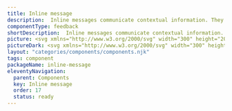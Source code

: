 ```yaml
---
title: Inline message
description:  Inline messages communicate contextual information. They’re positioned inline, close to the element they’re adding context to.
componentType: feedback
shortDescription:  Inline messages communicate contextual information.
picture: <svg xmlns="http://www.w3.org/2000/svg" width="300" height="200" fill="none" aria-labelledby="inlineMessageTitle inlineMessageDesc" role="img"><title id="inlineMessageTitle">Illustration of the inline message component.</title><desc id="inlineMessageDesc">An illustrated inline message component representing inline message component card.</desc><path fill="#EDF2FC" d="M30 66a2 2 0 0 1 2-2h236a2 2 0 0 1 2 2v68a2 2 0 0 1-2 2H32a2 2 0 0 1-2-2V66Z"/><path fill="#36F" d="M28 66a3 3 0 0 1 3-3h237a3 3 0 0 1 3 3h-2a1 1 0 0 0-1-1H32v1h-4Zm243 68a3 3 0 0 1-3 3H31a3 3 0 0 1-3-3h4v1h236a1 1 0 0 0 1-1h2Zm-240 3a3 3 0 0 1-3-3V66a3 3 0 0 1 3-3l1 2v70l-1 2Zm237-74a3 3 0 0 1 3 3v68a3 3 0 0 1-3 3v-2a1 1 0 0 0 1-1V66a1 1 0 0 0-1-1v-2Z"/><path fill="#36F" fill-rule="evenodd" d="M54 96a8 8 0 1 0 0-16 8 8 0 0 0 0 16Zm1.125-11.995a1.125 1.125 0 1 1-2.25 0 1.125 1.125 0 0 1 2.25 0ZM54 86.505a1 1 0 0 1 1 1v4.5a1 1 0 1 1-2 0v-4.5a1 1 0 0 1 1-1Z" clip-rule="evenodd"/><path fill="#1138AD" d="M74 93.328V82.864h1.856v10.464H74ZM78.356 93.328v-7.856h1.52l.128 1.056h.064a6.105 6.105 0 0 1 1.152-.88 2.75 2.75 0 0 1 1.424-.368c.842 0 1.456.272 1.84.816.384.544.576 1.312.576 2.304v4.928h-1.84V88.64c0-.65-.096-1.11-.288-1.376-.192-.267-.507-.4-.944-.4-.342 0-.646.085-.912.256-.256.16-.55.4-.88.72v5.488h-1.84ZM89.1 93.52c-.65 0-1.114-.197-1.391-.592-.267-.395-.4-.933-.4-1.616v-9.28h1.84v9.376c0 .224.042.384.128.48a.382.382 0 0 0 .272.128h.112c.042-.01.101-.021.176-.032l.24 1.376a2.884 2.884 0 0 1-.976.16ZM91.653 93.328v-7.856h1.84v7.856h-1.84Zm.927-9.232c-.33 0-.597-.096-.8-.288-.202-.192-.303-.448-.303-.768 0-.31.1-.56.303-.752.203-.192.47-.288.8-.288.331 0 .598.096.8.288.203.192.305.443.305.752 0 .32-.102.576-.305.768-.202.192-.469.288-.8.288ZM95.84 93.328v-7.856h1.52l.128 1.056h.064a6.105 6.105 0 0 1 1.152-.88 2.75 2.75 0 0 1 1.424-.368c.843 0 1.456.272 1.84.816.384.544.576 1.312.576 2.304v4.928h-1.84V88.64c0-.65-.096-1.11-.288-1.376-.192-.267-.507-.4-.944-.4-.341 0-.645.085-.912.256-.256.16-.55.4-.88.72v5.488h-1.84ZM108.153 93.52c-.725 0-1.381-.16-1.968-.48a3.602 3.602 0 0 1-1.392-1.408c-.341-.619-.512-1.36-.512-2.224 0-.853.171-1.59.512-2.208.352-.619.805-1.093 1.36-1.424a3.356 3.356 0 0 1 1.744-.496c.715 0 1.312.16 1.792.48.48.31.843.747 1.088 1.312.245.555.368 1.2.368 1.936 0 .384-.027.683-.08.896h-4.992c.085.693.336 1.232.752 1.616.416.384.939.576 1.568.576.341 0 .656-.048.944-.144.299-.107.592-.25.88-.432l.624 1.152a5.637 5.637 0 0 1-1.248.608c-.459.16-.939.24-1.44.24Zm-2.096-4.864h3.488c0-.608-.133-1.083-.4-1.424-.267-.352-.667-.528-1.2-.528-.459 0-.869.17-1.232.512-.352.33-.571.81-.656 1.44ZM116.266 93.328V82.864h2.096l1.856 5.12c.117.33.229.672.336 1.024.117.341.229.683.336 1.024h.064c.117-.341.229-.683.336-1.024.106-.352.213-.693.32-1.024l1.808-5.12h2.112v10.464h-1.712v-4.784c0-.33.01-.688.032-1.072l.096-1.184c.042-.395.08-.752.112-1.072h-.064l-.848 2.432-1.712 4.704h-1.104l-1.728-4.704-.832-2.432h-.064c.032.32.064.677.096 1.072.042.395.074.79.096 1.184.032.384.048.741.048 1.072v4.784h-1.68ZM131.388 93.52c-.726 0-1.382-.16-1.969-.48-.586-.33-1.05-.8-1.391-1.408-.342-.619-.513-1.36-.513-2.224 0-.853.171-1.59.513-2.208.352-.619.805-1.093 1.36-1.424a3.354 3.354 0 0 1 1.744-.496c.714 0 1.312.16 1.792.48.48.31.842.747 1.088 1.312.245.555.368 1.2.368 1.936 0 .384-.027.683-.081.896h-4.992c.086.693.337 1.232.753 1.616.416.384.938.576 1.567.576.342 0 .656-.048.944-.144.299-.107.592-.25.88-.432l.625 1.152c-.374.245-.79.448-1.249.608-.458.16-.938.24-1.439.24Zm-2.096-4.864h3.487c0-.608-.133-1.083-.399-1.424-.267-.352-.667-.528-1.2-.528-.459 0-.87.17-1.233.512-.352.33-.57.81-.655 1.44ZM138.329 93.52a4.476 4.476 0 0 1-1.6-.304 5.34 5.34 0 0 1-1.376-.784l.864-1.184c.352.267.704.48 1.056.64.352.16.725.24 1.12.24.427 0 .741-.09.944-.272a.865.865 0 0 0 .304-.672.666.666 0 0 0-.256-.544 2.075 2.075 0 0 0-.624-.384c-.256-.117-.523-.23-.8-.336a8.685 8.685 0 0 1-1.024-.464 2.658 2.658 0 0 1-.816-.72c-.213-.299-.32-.667-.32-1.104 0-.693.256-1.259.768-1.696.512-.437 1.205-.656 2.08-.656.555 0 1.051.096 1.488.288.437.192.816.41 1.136.656l-.848 1.12a3.982 3.982 0 0 0-.848-.48 2.075 2.075 0 0 0-.88-.192c-.395 0-.688.085-.88.256a.758.758 0 0 0-.288.608c0 .31.16.544.48.704.32.16.693.315 1.12.464a6.67 6.67 0 0 1 1.056.48c.341.181.624.421.848.72.235.299.352.693.352 1.184 0 .672-.261 1.248-.784 1.728-.523.47-1.28.704-2.272.704ZM145.219 93.52a4.48 4.48 0 0 1-1.6-.304 5.34 5.34 0 0 1-1.376-.784l.864-1.184c.352.267.704.48 1.056.64.352.16.726.24 1.121.24.426 0 .741-.09.944-.272a.868.868 0 0 0 .304-.672.667.667 0 0 0-.257-.544 2.075 2.075 0 0 0-.624-.384c-.256-.117-.522-.23-.799-.336a8.698 8.698 0 0 1-1.025-.464 2.681 2.681 0 0 1-.816-.72c-.213-.299-.32-.667-.32-1.104 0-.693.257-1.259.769-1.696.512-.437 1.205-.656 2.079-.656.555 0 1.051.096 1.488.288.438.192.816.41 1.136.656l-.848 1.12a3.982 3.982 0 0 0-.848-.48 2.07 2.07 0 0 0-.879-.192c-.395 0-.689.085-.881.256a.757.757 0 0 0-.287.608c0 .31.159.544.479.704.32.16.694.315 1.121.464.362.128.714.288 1.056.48.341.181.624.421.848.72.234.299.351.693.351 1.184 0 .672-.261 1.248-.783 1.728-.523.47-1.281.704-2.273.704ZM151.822 93.52c-.683 0-1.243-.213-1.68-.64-.427-.427-.64-.981-.64-1.664 0-.843.368-1.493 1.104-1.952.736-.47 1.909-.79 3.52-.96-.011-.416-.123-.773-.336-1.072-.203-.31-.571-.464-1.104-.464-.384 0-.763.075-1.136.224-.363.15-.72.33-1.072.544l-.672-1.232a7.864 7.864 0 0 1 1.472-.72 5.087 5.087 0 0 1 1.76-.304c.981 0 1.712.293 2.192.88.491.576.736 1.413.736 2.512v4.656h-1.52l-.128-.864h-.064a5.68 5.68 0 0 1-1.136.752 2.797 2.797 0 0 1-1.296.304Zm.592-1.44c.32 0 .608-.075.864-.224a5.7 5.7 0 0 0 .848-.64v-1.76c-1.067.139-1.808.347-2.224.624-.416.267-.624.597-.624.992 0 .352.107.608.32.768.213.16.485.24.816.24ZM160.904 96.8a5.873 5.873 0 0 1-1.68-.224c-.491-.15-.88-.379-1.168-.688-.277-.299-.416-.677-.416-1.136 0-.65.373-1.21 1.12-1.68v-.064a1.675 1.675 0 0 1-.512-.512c-.128-.213-.192-.48-.192-.8 0-.31.085-.587.256-.832.181-.256.384-.464.608-.624v-.064c-.267-.203-.507-.485-.72-.848a2.478 2.478 0 0 1-.304-1.232c0-.608.144-1.12.432-1.536.288-.416.667-.73 1.136-.944.48-.224.992-.336 1.536-.336.213 0 .416.021.608.064.203.032.384.075.544.128h2.816v1.36h-1.44c.128.15.235.341.32.576.085.224.128.475.128.752 0 .576-.133 1.067-.4 1.472a2.52 2.52 0 0 1-1.072.896 3.607 3.607 0 0 1-2.032.256 2.623 2.623 0 0 1-.544-.16 1.98 1.98 0 0 0-.288.32.837.837 0 0 0-.096.432c0 .224.091.4.272.528.192.128.528.192 1.008.192h1.392c.949 0 1.664.155 2.144.464.491.299.736.79.736 1.472 0 .512-.171.976-.512 1.392-.341.427-.827.763-1.456 1.008s-1.371.368-2.224.368Zm.096-7.12c.373 0 .693-.139.96-.416.267-.277.4-.667.4-1.168 0-.49-.133-.87-.4-1.136a1.252 1.252 0 0 0-.96-.416c-.384 0-.709.133-.976.4s-.4.65-.4 1.152c0 .501.133.89.4 1.168.267.277.592.416.976.416Zm.192 5.92c.629 0 1.141-.128 1.536-.384s.592-.55.592-.88c0-.31-.123-.517-.368-.624-.235-.107-.576-.16-1.024-.16h-1.072c-.427 0-.784-.037-1.072-.112-.405.31-.608.656-.608 1.04 0 .352.181.624.544.816.363.203.853.304 1.472.304ZM169.591 93.52c-.726 0-1.382-.16-1.968-.48a3.602 3.602 0 0 1-1.392-1.408c-.342-.619-.512-1.36-.512-2.224 0-.853.17-1.59.512-2.208.352-.619.805-1.093 1.36-1.424a3.354 3.354 0 0 1 1.744-.496c.714 0 1.312.16 1.792.48.48.31.842.747 1.088 1.312.245.555.368 1.2.368 1.936 0 .384-.027.683-.08.896h-4.992c.085.693.336 1.232.752 1.616.416.384.938.576 1.568.576.341 0 .656-.048.944-.144a4.5 4.5 0 0 0 .88-.432l.624 1.152a5.68 5.68 0 0 1-1.248.608c-.459.16-.939.24-1.44.24Zm-2.096-4.864h3.488c0-.608-.134-1.083-.4-1.424-.267-.352-.667-.528-1.2-.528-.459 0-.87.17-1.232.512-.352.33-.571.81-.656 1.44ZM179.815 93.328v-8.896h-3.024v-1.568h7.904v1.568h-3.024v8.896h-1.856ZM186.277 93.328v-7.856h1.841v7.856h-1.841Zm.928-9.232c-.33 0-.597-.096-.799-.288-.203-.192-.304-.448-.304-.768 0-.31.101-.56.304-.752.202-.192.469-.288.799-.288.331 0 .598.096.801.288.202.192.304.443.304.752 0 .32-.102.576-.304.768-.203.192-.47.288-.801.288ZM193.233 93.52c-.907 0-1.552-.261-1.936-.784-.373-.533-.56-1.221-.56-2.064v-3.744h-1.12v-1.376l1.216-.08.224-2.144h1.536v2.144h2v1.456h-2v3.744c0 .917.368 1.376 1.104 1.376.139 0 .283-.016.432-.048.149-.043.277-.085.384-.128l.32 1.36a5.222 5.222 0 0 1-.736.192 3.7 3.7 0 0 1-.864.096ZM198.038 93.52c-.65 0-1.114-.197-1.392-.592-.266-.395-.4-.933-.4-1.616v-9.28h1.84v9.376c0 .224.043.384.128.48a.384.384 0 0 0 .272.128h.112c.043-.01.102-.021.176-.032l.24 1.376a2.879 2.879 0 0 1-.976.16ZM203.95 93.52c-.725 0-1.381-.16-1.968-.48a3.602 3.602 0 0 1-1.392-1.408c-.341-.619-.512-1.36-.512-2.224 0-.853.171-1.59.512-2.208.352-.619.805-1.093 1.36-1.424a3.356 3.356 0 0 1 1.744-.496c.715 0 1.312.16 1.792.48.48.31.843.747 1.088 1.312.245.555.368 1.2.368 1.936 0 .384-.027.683-.08.896h-4.992c.085.693.336 1.232.752 1.616.416.384.939.576 1.568.576.341 0 .656-.048.944-.144.299-.107.592-.25.88-.432l.624 1.152a5.637 5.637 0 0 1-1.248.608c-.459.16-.939.24-1.44.24Zm-2.096-4.864h3.488c0-.608-.133-1.083-.4-1.424-.267-.352-.667-.528-1.2-.528-.459 0-.869.17-1.232.512-.352.33-.571.81-.656 1.44ZM74 116.516v-9.184h2.296c1.419 0 2.497.397 3.234 1.19.737.784 1.106 1.904 1.106 3.36 0 1.465-.369 2.604-1.106 3.416-.728.812-1.787 1.218-3.178 1.218H74Zm1.162-.952h1.05c1.073 0 1.876-.322 2.408-.966.541-.653.812-1.559.812-2.716 0-1.157-.27-2.044-.812-2.66-.532-.625-1.335-.938-2.408-.938h-1.05v7.28ZM85.26 116.684c-.607 0-1.158-.14-1.653-.42a3.115 3.115 0 0 1-1.176-1.232c-.29-.532-.434-1.167-.434-1.904 0-.747.145-1.386.434-1.918.299-.532.682-.943 1.148-1.232a2.75 2.75 0 0 1 1.47-.434c.868 0 1.536.289 2.002.868.476.579.714 1.353.714 2.324 0 .121-.004.243-.014.364 0 .112-.01.21-.028.294h-4.592c.047.719.27 1.293.672 1.722.41.429.943.644 1.596.644.327 0 .626-.047.896-.14a4.22 4.22 0 0 0 .798-.392l.406.756c-.29.187-.62.35-.994.49-.364.14-.78.21-1.246.21Zm-2.143-4.116h3.64c0-.691-.15-1.213-.448-1.568-.29-.364-.7-.546-1.232-.546-.476 0-.905.187-1.288.56-.373.364-.597.882-.672 1.554ZM91.225 116.684a3.67 3.67 0 0 1-1.386-.266 4.914 4.914 0 0 1-1.148-.672l.574-.77c.298.233.606.429.924.588.317.149.676.224 1.078.224.448 0 .784-.103 1.008-.308.224-.215.336-.467.336-.756a.8.8 0 0 0-.238-.588 1.706 1.706 0 0 0-.588-.392 8.408 8.408 0 0 0-.728-.308c-.318-.121-.63-.257-.938-.406a2.322 2.322 0 0 1-.756-.602c-.196-.252-.294-.569-.294-.952 0-.551.205-1.008.616-1.372.42-.373.998-.56 1.736-.56.42 0 .812.075 1.176.224.364.149.676.331.938.546l-.56.728a3.672 3.672 0 0 0-.728-.434 2.01 2.01 0 0 0-.826-.168c-.43 0-.747.098-.952.294a.94.94 0 0 0-.294.686c0 .215.07.392.21.532.14.131.322.247.546.35l.714.294c.326.121.648.261.966.42.317.149.578.355.784.616.214.252.322.593.322 1.022 0 .364-.098.7-.294 1.008-.187.308-.467.555-.84.742-.364.187-.817.28-1.358.28ZM98 116.684c-.597 0-1.139-.14-1.624-.42a2.957 2.957 0 0 1-1.148-1.218c-.28-.532-.42-1.171-.42-1.918 0-.765.15-1.414.448-1.946.308-.532.71-.938 1.204-1.218a3.291 3.291 0 0 1 1.624-.42c.448 0 .83.079 1.148.238.326.159.606.345.84.56l-.588.756a2.823 2.823 0 0 0-.63-.434 1.55 1.55 0 0 0-.728-.168c-.41 0-.78.112-1.106.336-.317.215-.57.523-.756.924-.177.392-.266.849-.266 1.372 0 .775.191 1.405.574 1.89.392.476.9.714 1.526.714.317 0 .611-.065.882-.196.27-.14.508-.303.714-.49l.504.77a3.78 3.78 0 0 1-1.022.644 3.144 3.144 0 0 1-1.176.224ZM101.697 116.516v-6.804h.952l.098 1.232h.042c.233-.429.518-.77.854-1.022a1.763 1.763 0 0 1 1.078-.378c.27 0 .513.047.728.14l-.224 1.008a1.806 1.806 0 0 0-.658-.112c-.29 0-.593.117-.91.35-.308.233-.579.639-.812 1.218v4.368h-1.148ZM106.55 116.516v-6.804h1.148v6.804h-1.148Zm.588-8.204a.818.818 0 0 1-.56-.196c-.14-.14-.21-.327-.21-.56 0-.224.07-.406.21-.546a.786.786 0 0 1 .56-.21c.224 0 .406.07.546.21.149.14.224.322.224.546 0 .233-.075.42-.224.56a.767.767 0 0 1-.546.196ZM109.995 119.386v-9.674h.952l.098.784h.042a5.298 5.298 0 0 1 1.008-.672c.374-.187.761-.28 1.162-.28.878 0 1.545.317 2.002.952.458.625.686 1.465.686 2.52 0 .765-.14 1.423-.42 1.974-.27.551-.63.971-1.078 1.26a2.566 2.566 0 0 1-1.442.434c-.317 0-.634-.07-.952-.21a4.885 4.885 0 0 1-.938-.574l.028 1.19v2.296h-1.148Zm2.814-3.668c.56 0 1.022-.238 1.386-.714.374-.485.56-1.148.56-1.988 0-.747-.14-1.349-.42-1.806-.27-.467-.728-.7-1.372-.7-.289 0-.583.079-.882.238a5.264 5.264 0 0 0-.938.686v3.57c.308.261.607.448.896.56.29.103.546.154.77.154ZM119.671 116.684c-.728 0-1.237-.21-1.526-.63-.28-.42-.42-.966-.42-1.638v-3.766h-1.008v-.868l1.064-.07.14-1.904h.966v1.904h1.834v.938h-1.834v3.78c0 .42.074.747.224.98.158.224.434.336.826.336.121 0 .252-.019.392-.056l.378-.126.224.868a5.013 5.013 0 0 1-.616.168c-.215.056-.43.084-.644.084ZM122.259 116.516v-6.804h1.148v6.804h-1.148Zm.588-8.204a.818.818 0 0 1-.56-.196c-.14-.14-.21-.327-.21-.56 0-.224.07-.406.21-.546a.786.786 0 0 1 .56-.21c.224 0 .406.07.546.21.149.14.224.322.224.546 0 .233-.075.42-.224.56a.767.767 0 0 1-.546.196ZM128.35 116.684c-.55 0-1.068-.14-1.554-.42-.476-.28-.863-.686-1.162-1.218-.289-.532-.434-1.171-.434-1.918 0-.765.145-1.414.434-1.946.299-.532.686-.938 1.162-1.218a3.063 3.063 0 0 1 1.554-.42c.56 0 1.078.14 1.554.42.476.28.859.686 1.148 1.218.299.532.448 1.181.448 1.946 0 .747-.149 1.386-.448 1.918a3.079 3.079 0 0 1-1.148 1.218 3.01 3.01 0 0 1-1.554.42Zm0-.952c.588 0 1.06-.238 1.414-.714.364-.485.546-1.115.546-1.89 0-.784-.182-1.419-.546-1.904-.354-.485-.826-.728-1.414-.728-.578 0-1.05.243-1.414.728-.364.485-.546 1.12-.546 1.904 0 .775.182 1.405.546 1.89.364.476.836.714 1.414.714ZM133.292 116.516v-6.804h.952l.098.98h.042a5.222 5.222 0 0 1 1.036-.812 2.33 2.33 0 0 1 1.246-.336c.719 0 1.242.229 1.568.686.336.448.504 1.106.504 1.974v4.312h-1.148v-4.158c0-.635-.102-1.097-.308-1.386-.205-.289-.532-.434-.98-.434a1.72 1.72 0 0 0-.938.266 6.15 6.15 0 0 0-.924.784v4.928h-1.148ZM145.893 116.684c-.728 0-1.236-.21-1.526-.63-.28-.42-.42-.966-.42-1.638v-3.766h-1.008v-.868l1.064-.07.14-1.904h.966v1.904h1.834v.938h-1.834v3.78c0 .42.075.747.224.98.159.224.434.336.826.336.122 0 .252-.019.392-.056l.378-.126.224.868a4.964 4.964 0 0 1-.616.168 2.536 2.536 0 0 1-.644.084ZM151.048 116.684c-.606 0-1.157-.14-1.652-.42a3.125 3.125 0 0 1-1.176-1.232c-.289-.532-.434-1.167-.434-1.904 0-.747.145-1.386.434-1.918.299-.532.682-.943 1.148-1.232a2.752 2.752 0 0 1 1.47-.434c.868 0 1.536.289 2.002.868.476.579.714 1.353.714 2.324 0 .121-.004.243-.014.364 0 .112-.009.21-.028.294h-4.592c.047.719.271 1.293.672 1.722.411.429.943.644 1.596.644.327 0 .626-.047.896-.14a4.22 4.22 0 0 0 .798-.392l.406.756c-.289.187-.62.35-.994.49-.364.14-.779.21-1.246.21Zm-2.142-4.116h3.64c0-.691-.149-1.213-.448-1.568-.289-.364-.7-.546-1.232-.546-.476 0-.905.187-1.288.56-.373.364-.597.882-.672 1.554ZM154.188 116.516l2.226-3.556-2.058-3.248h1.246l.91 1.498c.103.177.21.364.322.56.112.196.229.387.35.574h.056c.103-.187.205-.378.308-.574.103-.196.205-.383.308-.56l.826-1.498h1.204l-2.058 3.374 2.212 3.43h-1.246l-.994-1.582-.364-.616a12.71 12.71 0 0 0-.378-.602h-.056c-.121.196-.238.397-.35.602-.112.196-.224.401-.336.616l-.924 1.582h-1.204ZM163.188 116.684c-.728 0-1.236-.21-1.526-.63-.28-.42-.42-.966-.42-1.638v-3.766h-1.008v-.868l1.064-.07.14-1.904h.966v1.904h1.834v.938h-1.834v3.78c0 .42.075.747.224.98.159.224.434.336.826.336.122 0 .252-.019.392-.056l.378-.126.224.868a4.964 4.964 0 0 1-.616.168 2.536 2.536 0 0 1-.644.084Z"/></svg>
pictureDark: <svg xmlns="http://www.w3.org/2000/svg" width="300" height="200" fill="none" aria-labelledby="inlineMessageDarkTitle inlineMessageDarkDesc" role="img"><title id="inlineMessageDarkTitle">Illustration of the inline message component.</title><desc id="inlineMessageDarkDesc">An illustrated inline message component representing inline message component card.</desc><path fill="#36F" fill-opacity=".32" d="M30 66a2 2 0 0 1 2-2h236a2 2 0 0 1 2 2v68a2 2 0 0 1-2 2H32a2 2 0 0 1-2-2V66Z"/><path fill="#5985FF" d="M28 66a3 3 0 0 1 3-3h237a3 3 0 0 1 3 3h-2a1 1 0 0 0-1-1H32v1h-4Zm243 68a3 3 0 0 1-3 3H31a3 3 0 0 1-3-3h4v1h236a1 1 0 0 0 1-1h2Zm-240 3a3 3 0 0 1-3-3V66a3 3 0 0 1 3-3l1 2v70l-1 2Zm237-74a3 3 0 0 1 3 3v68a3 3 0 0 1-3 3v-2a1 1 0 0 0 1-1V66a1 1 0 0 0-1-1v-2Z"/><path fill="#5985FF" fill-rule="evenodd" d="M54 96a8 8 0 1 0 0-16 8 8 0 0 0 0 16Zm1.125-11.995a1.125 1.125 0 1 1-2.25 0 1.125 1.125 0 0 1 2.25 0ZM54 86.505a1 1 0 0 1 1 1v4.5a1 1 0 1 1-2 0v-4.5a1 1 0 0 1 1-1Z" clip-rule="evenodd"/><path fill="#CCDBFF" d="M74 93.328V82.864h1.856v10.464H74ZM78.356 93.328v-7.856h1.52l.128 1.056h.064a6.105 6.105 0 0 1 1.152-.88 2.75 2.75 0 0 1 1.424-.368c.842 0 1.456.272 1.84.816.384.544.576 1.312.576 2.304v4.928h-1.84V88.64c0-.65-.096-1.11-.288-1.376-.192-.267-.507-.4-.944-.4-.342 0-.646.085-.912.256-.256.16-.55.4-.88.72v5.488h-1.84ZM89.1 93.52c-.65 0-1.114-.197-1.391-.592-.267-.395-.4-.933-.4-1.616v-9.28h1.84v9.376c0 .224.042.384.128.48a.382.382 0 0 0 .272.128h.112c.042-.01.101-.021.176-.032l.24 1.376a2.884 2.884 0 0 1-.976.16ZM91.653 93.328v-7.856h1.84v7.856h-1.84Zm.927-9.232c-.33 0-.597-.096-.8-.288-.202-.192-.303-.448-.303-.768 0-.31.1-.56.303-.752.203-.192.47-.288.8-.288.331 0 .598.096.8.288.203.192.305.443.305.752 0 .32-.102.576-.305.768-.202.192-.469.288-.8.288ZM95.84 93.328v-7.856h1.52l.128 1.056h.064a6.105 6.105 0 0 1 1.152-.88 2.75 2.75 0 0 1 1.424-.368c.843 0 1.456.272 1.84.816.384.544.576 1.312.576 2.304v4.928h-1.84V88.64c0-.65-.096-1.11-.288-1.376-.192-.267-.507-.4-.944-.4-.341 0-.645.085-.912.256-.256.16-.55.4-.88.72v5.488h-1.84ZM108.153 93.52c-.725 0-1.381-.16-1.968-.48a3.602 3.602 0 0 1-1.392-1.408c-.341-.619-.512-1.36-.512-2.224 0-.853.171-1.59.512-2.208.352-.619.805-1.093 1.36-1.424a3.356 3.356 0 0 1 1.744-.496c.715 0 1.312.16 1.792.48.48.31.843.747 1.088 1.312.245.555.368 1.2.368 1.936 0 .384-.027.683-.08.896h-4.992c.085.693.336 1.232.752 1.616.416.384.939.576 1.568.576.341 0 .656-.048.944-.144.299-.107.592-.25.88-.432l.624 1.152a5.637 5.637 0 0 1-1.248.608c-.459.16-.939.24-1.44.24Zm-2.096-4.864h3.488c0-.608-.133-1.083-.4-1.424-.267-.352-.667-.528-1.2-.528-.459 0-.869.17-1.232.512-.352.33-.571.81-.656 1.44ZM116.266 93.328V82.864h2.096l1.856 5.12c.117.33.229.672.336 1.024.117.341.229.683.336 1.024h.064c.117-.341.229-.683.336-1.024.106-.352.213-.693.32-1.024l1.808-5.12h2.112v10.464h-1.712v-4.784c0-.33.01-.688.032-1.072l.096-1.184c.042-.395.08-.752.112-1.072h-.064l-.848 2.432-1.712 4.704h-1.104l-1.728-4.704-.832-2.432h-.064c.032.32.064.677.096 1.072.042.395.074.79.096 1.184.032.384.048.741.048 1.072v4.784h-1.68ZM131.388 93.52c-.726 0-1.382-.16-1.969-.48-.586-.33-1.05-.8-1.391-1.408-.342-.619-.513-1.36-.513-2.224 0-.853.171-1.59.513-2.208.352-.619.805-1.093 1.36-1.424a3.354 3.354 0 0 1 1.744-.496c.714 0 1.312.16 1.792.48.48.31.842.747 1.088 1.312.245.555.368 1.2.368 1.936 0 .384-.027.683-.081.896h-4.992c.086.693.337 1.232.753 1.616.416.384.938.576 1.567.576.342 0 .656-.048.944-.144.299-.107.592-.25.88-.432l.625 1.152c-.374.245-.79.448-1.249.608-.458.16-.938.24-1.439.24Zm-2.096-4.864h3.487c0-.608-.133-1.083-.399-1.424-.267-.352-.667-.528-1.2-.528-.459 0-.87.17-1.233.512-.352.33-.57.81-.655 1.44ZM138.329 93.52a4.476 4.476 0 0 1-1.6-.304 5.34 5.34 0 0 1-1.376-.784l.864-1.184c.352.267.704.48 1.056.64.352.16.725.24 1.12.24.427 0 .741-.09.944-.272a.865.865 0 0 0 .304-.672.666.666 0 0 0-.256-.544 2.075 2.075 0 0 0-.624-.384c-.256-.117-.523-.23-.8-.336a8.685 8.685 0 0 1-1.024-.464 2.658 2.658 0 0 1-.816-.72c-.213-.299-.32-.667-.32-1.104 0-.693.256-1.259.768-1.696.512-.437 1.205-.656 2.08-.656.555 0 1.051.096 1.488.288.437.192.816.41 1.136.656l-.848 1.12a3.982 3.982 0 0 0-.848-.48 2.075 2.075 0 0 0-.88-.192c-.395 0-.688.085-.88.256a.758.758 0 0 0-.288.608c0 .31.16.544.48.704.32.16.693.315 1.12.464a6.67 6.67 0 0 1 1.056.48c.341.181.624.421.848.72.235.299.352.693.352 1.184 0 .672-.261 1.248-.784 1.728-.523.47-1.28.704-2.272.704ZM145.219 93.52a4.48 4.48 0 0 1-1.6-.304 5.34 5.34 0 0 1-1.376-.784l.864-1.184c.352.267.704.48 1.056.64.352.16.726.24 1.121.24.426 0 .741-.09.944-.272a.868.868 0 0 0 .304-.672.667.667 0 0 0-.257-.544 2.075 2.075 0 0 0-.624-.384c-.256-.117-.522-.23-.799-.336a8.698 8.698 0 0 1-1.025-.464 2.681 2.681 0 0 1-.816-.72c-.213-.299-.32-.667-.32-1.104 0-.693.257-1.259.769-1.696.512-.437 1.205-.656 2.079-.656.555 0 1.051.096 1.488.288.438.192.816.41 1.136.656l-.848 1.12a3.982 3.982 0 0 0-.848-.48 2.07 2.07 0 0 0-.879-.192c-.395 0-.689.085-.881.256a.757.757 0 0 0-.287.608c0 .31.159.544.479.704.32.16.694.315 1.121.464.362.128.714.288 1.056.48.341.181.624.421.848.72.234.299.351.693.351 1.184 0 .672-.261 1.248-.783 1.728-.523.47-1.281.704-2.273.704ZM151.822 93.52c-.683 0-1.243-.213-1.68-.64-.427-.427-.64-.981-.64-1.664 0-.843.368-1.493 1.104-1.952.736-.47 1.909-.79 3.52-.96-.011-.416-.123-.773-.336-1.072-.203-.31-.571-.464-1.104-.464-.384 0-.763.075-1.136.224-.363.15-.72.33-1.072.544l-.672-1.232a7.864 7.864 0 0 1 1.472-.72 5.087 5.087 0 0 1 1.76-.304c.981 0 1.712.293 2.192.88.491.576.736 1.413.736 2.512v4.656h-1.52l-.128-.864h-.064a5.68 5.68 0 0 1-1.136.752 2.797 2.797 0 0 1-1.296.304Zm.592-1.44c.32 0 .608-.075.864-.224a5.7 5.7 0 0 0 .848-.64v-1.76c-1.067.139-1.808.347-2.224.624-.416.267-.624.597-.624.992 0 .352.107.608.32.768.213.16.485.24.816.24ZM160.904 96.8a5.873 5.873 0 0 1-1.68-.224c-.491-.15-.88-.379-1.168-.688-.277-.299-.416-.677-.416-1.136 0-.65.373-1.21 1.12-1.68v-.064a1.675 1.675 0 0 1-.512-.512c-.128-.213-.192-.48-.192-.8 0-.31.085-.587.256-.832.181-.256.384-.464.608-.624v-.064c-.267-.203-.507-.485-.72-.848a2.478 2.478 0 0 1-.304-1.232c0-.608.144-1.12.432-1.536.288-.416.667-.73 1.136-.944.48-.224.992-.336 1.536-.336.213 0 .416.021.608.064.203.032.384.075.544.128h2.816v1.36h-1.44c.128.15.235.341.32.576.085.224.128.475.128.752 0 .576-.133 1.067-.4 1.472a2.52 2.52 0 0 1-1.072.896 3.607 3.607 0 0 1-2.032.256 2.623 2.623 0 0 1-.544-.16 1.98 1.98 0 0 0-.288.32.837.837 0 0 0-.096.432c0 .224.091.4.272.528.192.128.528.192 1.008.192h1.392c.949 0 1.664.155 2.144.464.491.299.736.79.736 1.472 0 .512-.171.976-.512 1.392-.341.427-.827.763-1.456 1.008s-1.371.368-2.224.368Zm.096-7.12c.373 0 .693-.139.96-.416.267-.277.4-.667.4-1.168 0-.49-.133-.87-.4-1.136a1.252 1.252 0 0 0-.96-.416c-.384 0-.709.133-.976.4s-.4.65-.4 1.152c0 .501.133.89.4 1.168.267.277.592.416.976.416Zm.192 5.92c.629 0 1.141-.128 1.536-.384s.592-.55.592-.88c0-.31-.123-.517-.368-.624-.235-.107-.576-.16-1.024-.16h-1.072c-.427 0-.784-.037-1.072-.112-.405.31-.608.656-.608 1.04 0 .352.181.624.544.816.363.203.853.304 1.472.304ZM169.591 93.52c-.726 0-1.382-.16-1.968-.48a3.602 3.602 0 0 1-1.392-1.408c-.342-.619-.512-1.36-.512-2.224 0-.853.17-1.59.512-2.208.352-.619.805-1.093 1.36-1.424a3.354 3.354 0 0 1 1.744-.496c.714 0 1.312.16 1.792.48.48.31.842.747 1.088 1.312.245.555.368 1.2.368 1.936 0 .384-.027.683-.08.896h-4.992c.085.693.336 1.232.752 1.616.416.384.938.576 1.568.576.341 0 .656-.048.944-.144a4.5 4.5 0 0 0 .88-.432l.624 1.152a5.68 5.68 0 0 1-1.248.608c-.459.16-.939.24-1.44.24Zm-2.096-4.864h3.488c0-.608-.134-1.083-.4-1.424-.267-.352-.667-.528-1.2-.528-.459 0-.87.17-1.232.512-.352.33-.571.81-.656 1.44ZM179.815 93.328v-8.896h-3.024v-1.568h7.904v1.568h-3.024v8.896h-1.856ZM186.277 93.328v-7.856h1.841v7.856h-1.841Zm.928-9.232c-.33 0-.597-.096-.799-.288-.203-.192-.304-.448-.304-.768 0-.31.101-.56.304-.752.202-.192.469-.288.799-.288.331 0 .598.096.801.288.202.192.304.443.304.752 0 .32-.102.576-.304.768-.203.192-.47.288-.801.288ZM193.233 93.52c-.907 0-1.552-.261-1.936-.784-.373-.533-.56-1.221-.56-2.064v-3.744h-1.12v-1.376l1.216-.08.224-2.144h1.536v2.144h2v1.456h-2v3.744c0 .917.368 1.376 1.104 1.376.139 0 .283-.016.432-.048.149-.043.277-.085.384-.128l.32 1.36a5.222 5.222 0 0 1-.736.192 3.7 3.7 0 0 1-.864.096ZM198.038 93.52c-.65 0-1.114-.197-1.392-.592-.266-.395-.4-.933-.4-1.616v-9.28h1.84v9.376c0 .224.043.384.128.48a.384.384 0 0 0 .272.128h.112c.043-.01.102-.021.176-.032l.24 1.376a2.879 2.879 0 0 1-.976.16ZM203.95 93.52c-.725 0-1.381-.16-1.968-.48a3.602 3.602 0 0 1-1.392-1.408c-.341-.619-.512-1.36-.512-2.224 0-.853.171-1.59.512-2.208.352-.619.805-1.093 1.36-1.424a3.356 3.356 0 0 1 1.744-.496c.715 0 1.312.16 1.792.48.48.31.843.747 1.088 1.312.245.555.368 1.2.368 1.936 0 .384-.027.683-.08.896h-4.992c.085.693.336 1.232.752 1.616.416.384.939.576 1.568.576.341 0 .656-.048.944-.144.299-.107.592-.25.88-.432l.624 1.152a5.637 5.637 0 0 1-1.248.608c-.459.16-.939.24-1.44.24Zm-2.096-4.864h3.488c0-.608-.133-1.083-.4-1.424-.267-.352-.667-.528-1.2-.528-.459 0-.869.17-1.232.512-.352.33-.571.81-.656 1.44ZM74 116.516v-9.184h2.296c1.419 0 2.497.397 3.234 1.19.737.784 1.106 1.904 1.106 3.36 0 1.465-.369 2.604-1.106 3.416-.728.812-1.787 1.218-3.178 1.218H74Zm1.162-.952h1.05c1.073 0 1.876-.322 2.408-.966.541-.653.812-1.559.812-2.716 0-1.157-.27-2.044-.812-2.66-.532-.625-1.335-.938-2.408-.938h-1.05v7.28ZM85.26 116.684c-.607 0-1.158-.14-1.653-.42a3.115 3.115 0 0 1-1.176-1.232c-.29-.532-.434-1.167-.434-1.904 0-.747.145-1.386.434-1.918.299-.532.682-.943 1.148-1.232a2.75 2.75 0 0 1 1.47-.434c.868 0 1.536.289 2.002.868.476.579.714 1.353.714 2.324 0 .121-.004.243-.014.364 0 .112-.01.21-.028.294h-4.592c.047.719.27 1.293.672 1.722.41.429.943.644 1.596.644.327 0 .626-.047.896-.14a4.22 4.22 0 0 0 .798-.392l.406.756c-.29.187-.62.35-.994.49-.364.14-.78.21-1.246.21Zm-2.143-4.116h3.64c0-.691-.15-1.213-.448-1.568-.29-.364-.7-.546-1.232-.546-.476 0-.905.187-1.288.56-.373.364-.597.882-.672 1.554ZM91.225 116.684a3.67 3.67 0 0 1-1.386-.266 4.914 4.914 0 0 1-1.148-.672l.574-.77c.298.233.606.429.924.588.317.149.676.224 1.078.224.448 0 .784-.103 1.008-.308.224-.215.336-.467.336-.756a.8.8 0 0 0-.238-.588 1.706 1.706 0 0 0-.588-.392 8.408 8.408 0 0 0-.728-.308c-.318-.121-.63-.257-.938-.406a2.322 2.322 0 0 1-.756-.602c-.196-.252-.294-.569-.294-.952 0-.551.205-1.008.616-1.372.42-.373.998-.56 1.736-.56.42 0 .812.075 1.176.224.364.149.676.331.938.546l-.56.728a3.672 3.672 0 0 0-.728-.434 2.01 2.01 0 0 0-.826-.168c-.43 0-.747.098-.952.294a.94.94 0 0 0-.294.686c0 .215.07.392.21.532.14.131.322.247.546.35l.714.294c.326.121.648.261.966.42.317.149.578.355.784.616.214.252.322.593.322 1.022 0 .364-.098.7-.294 1.008-.187.308-.467.555-.84.742-.364.187-.817.28-1.358.28ZM98 116.684c-.597 0-1.139-.14-1.624-.42a2.957 2.957 0 0 1-1.148-1.218c-.28-.532-.42-1.171-.42-1.918 0-.765.15-1.414.448-1.946.308-.532.71-.938 1.204-1.218a3.291 3.291 0 0 1 1.624-.42c.448 0 .83.079 1.148.238.326.159.606.345.84.56l-.588.756a2.823 2.823 0 0 0-.63-.434 1.55 1.55 0 0 0-.728-.168c-.41 0-.78.112-1.106.336-.317.215-.57.523-.756.924-.177.392-.266.849-.266 1.372 0 .775.191 1.405.574 1.89.392.476.9.714 1.526.714.317 0 .611-.065.882-.196.27-.14.508-.303.714-.49l.504.77a3.78 3.78 0 0 1-1.022.644 3.144 3.144 0 0 1-1.176.224ZM101.697 116.516v-6.804h.952l.098 1.232h.042c.233-.429.518-.77.854-1.022a1.763 1.763 0 0 1 1.078-.378c.27 0 .513.047.728.14l-.224 1.008a1.806 1.806 0 0 0-.658-.112c-.29 0-.593.117-.91.35-.308.233-.579.639-.812 1.218v4.368h-1.148ZM106.55 116.516v-6.804h1.148v6.804h-1.148Zm.588-8.204a.818.818 0 0 1-.56-.196c-.14-.14-.21-.327-.21-.56 0-.224.07-.406.21-.546a.786.786 0 0 1 .56-.21c.224 0 .406.07.546.21.149.14.224.322.224.546 0 .233-.075.42-.224.56a.767.767 0 0 1-.546.196ZM109.995 119.386v-9.674h.952l.098.784h.042a5.298 5.298 0 0 1 1.008-.672c.374-.187.761-.28 1.162-.28.878 0 1.545.317 2.002.952.458.625.686 1.465.686 2.52 0 .765-.14 1.423-.42 1.974-.27.551-.63.971-1.078 1.26a2.566 2.566 0 0 1-1.442.434c-.317 0-.634-.07-.952-.21a4.885 4.885 0 0 1-.938-.574l.028 1.19v2.296h-1.148Zm2.814-3.668c.56 0 1.022-.238 1.386-.714.374-.485.56-1.148.56-1.988 0-.747-.14-1.349-.42-1.806-.27-.467-.728-.7-1.372-.7-.289 0-.583.079-.882.238a5.264 5.264 0 0 0-.938.686v3.57c.308.261.607.448.896.56.29.103.546.154.77.154ZM119.671 116.684c-.728 0-1.237-.21-1.526-.63-.28-.42-.42-.966-.42-1.638v-3.766h-1.008v-.868l1.064-.07.14-1.904h.966v1.904h1.834v.938h-1.834v3.78c0 .42.074.747.224.98.158.224.434.336.826.336.121 0 .252-.019.392-.056l.378-.126.224.868a5.013 5.013 0 0 1-.616.168c-.215.056-.43.084-.644.084ZM122.259 116.516v-6.804h1.148v6.804h-1.148Zm.588-8.204a.818.818 0 0 1-.56-.196c-.14-.14-.21-.327-.21-.56 0-.224.07-.406.21-.546a.786.786 0 0 1 .56-.21c.224 0 .406.07.546.21.149.14.224.322.224.546 0 .233-.075.42-.224.56a.767.767 0 0 1-.546.196ZM128.35 116.684c-.55 0-1.068-.14-1.554-.42-.476-.28-.863-.686-1.162-1.218-.289-.532-.434-1.171-.434-1.918 0-.765.145-1.414.434-1.946.299-.532.686-.938 1.162-1.218a3.063 3.063 0 0 1 1.554-.42c.56 0 1.078.14 1.554.42.476.28.859.686 1.148 1.218.299.532.448 1.181.448 1.946 0 .747-.149 1.386-.448 1.918a3.079 3.079 0 0 1-1.148 1.218 3.01 3.01 0 0 1-1.554.42Zm0-.952c.588 0 1.06-.238 1.414-.714.364-.485.546-1.115.546-1.89 0-.784-.182-1.419-.546-1.904-.354-.485-.826-.728-1.414-.728-.578 0-1.05.243-1.414.728-.364.485-.546 1.12-.546 1.904 0 .775.182 1.405.546 1.89.364.476.836.714 1.414.714ZM133.292 116.516v-6.804h.952l.098.98h.042a5.222 5.222 0 0 1 1.036-.812 2.33 2.33 0 0 1 1.246-.336c.719 0 1.242.229 1.568.686.336.448.504 1.106.504 1.974v4.312h-1.148v-4.158c0-.635-.102-1.097-.308-1.386-.205-.289-.532-.434-.98-.434a1.72 1.72 0 0 0-.938.266 6.15 6.15 0 0 0-.924.784v4.928h-1.148ZM145.893 116.684c-.728 0-1.236-.21-1.526-.63-.28-.42-.42-.966-.42-1.638v-3.766h-1.008v-.868l1.064-.07.14-1.904h.966v1.904h1.834v.938h-1.834v3.78c0 .42.075.747.224.98.159.224.434.336.826.336.122 0 .252-.019.392-.056l.378-.126.224.868a4.964 4.964 0 0 1-.616.168 2.536 2.536 0 0 1-.644.084ZM151.048 116.684c-.606 0-1.157-.14-1.652-.42a3.125 3.125 0 0 1-1.176-1.232c-.289-.532-.434-1.167-.434-1.904 0-.747.145-1.386.434-1.918.299-.532.682-.943 1.148-1.232a2.752 2.752 0 0 1 1.47-.434c.868 0 1.536.289 2.002.868.476.579.714 1.353.714 2.324 0 .121-.004.243-.014.364 0 .112-.009.21-.028.294h-4.592c.047.719.271 1.293.672 1.722.411.429.943.644 1.596.644.327 0 .626-.047.896-.14a4.22 4.22 0 0 0 .798-.392l.406.756c-.289.187-.62.35-.994.49-.364.14-.779.21-1.246.21Zm-2.142-4.116h3.64c0-.691-.149-1.213-.448-1.568-.289-.364-.7-.546-1.232-.546-.476 0-.905.187-1.288.56-.373.364-.597.882-.672 1.554ZM154.188 116.516l2.226-3.556-2.058-3.248h1.246l.91 1.498c.103.177.21.364.322.56.112.196.229.387.35.574h.056c.103-.187.205-.378.308-.574.103-.196.205-.383.308-.56l.826-1.498h1.204l-2.058 3.374 2.212 3.43h-1.246l-.994-1.582-.364-.616a12.71 12.71 0 0 0-.378-.602h-.056c-.121.196-.238.397-.35.602-.112.196-.224.401-.336.616l-.924 1.582h-1.204ZM163.188 116.684c-.728 0-1.236-.21-1.526-.63-.28-.42-.42-.966-.42-1.638v-3.766h-1.008v-.868l1.064-.07.14-1.904h.966v1.904h1.834v.938h-1.834v3.78c0 .42.075.747.224.98.159.224.434.336.826.336.122 0 .252-.019.392-.056l.378-.126.224.868a4.964 4.964 0 0 1-.616.168 2.536 2.536 0 0 1-.644.084Z"/></svg>
layout: "categories/components/components.njk"
tags: component
packageName: inline-message
eleventyNavigation:
  parent: Components
  key: Inline message
  order: 17
  status: ready
---
```


